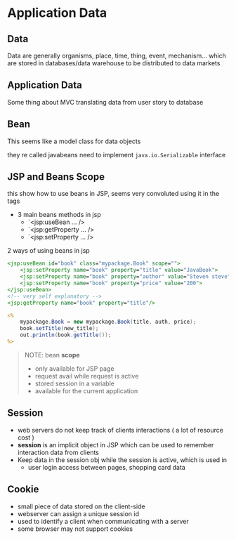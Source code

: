 # Application Data

## Data

Data are generally organisms, place, time, thing, event, mechanism... which are stored in databases/data warehouse to be distributed to data markets

## Application Data

Some thing about MVC
translating data from user story to database

## Bean

This seems like a model class for data objects

they re called javabeans need to implement `java.io.Serializable` interface

## JSP and Beans Scope

this show how to use beans in JSP, seems very convoluted using it in the tags

- 3 main beans methods in jsp
    - `<jsp:useBean ... />
    - `<jsp:getProperty ... />
    - `<jsp:setProperty ... />

2 ways of using beans in jsp

```jsp
<jsp:useBean id="book" class="mypackage.Book" scope="">
    <jsp:setProperty name="book" property="title" value="JavaBook">    
    <jsp:setProperty name="book" property="author" value="Steven steve">
    <jsp:setProperty name="book" property="price" value="200">    
</jsp:useBean>
<!-- very self explanatory -->
<jsp:getProperty name="book" property="title"/>
```

```jsp
<%
    mypackage.Book = new mypackage.Book(title, auth, price);
    book.setTitle(new_title);
    out.println(book.getTitle());
%>
```

> NOTE: bean **scope**
> - only available for JSP page
> - request avail while request is active
> - stored session in a variable
> - available for the current application 


## Session

- web servers do not keep track of clients interactions ( a lot of resource cost )
- **session** is an implicit object in JSP which can be used to remember interaction data from clients
- Keep data in the session obj while the session is active, which is used in
  - user login access between pages, shopping card data

## Cookie

- small piece of data stored on the client-side
- webserver can assign a unique session id
- used to identify a client when communicating with a server
- some browser may not support cookies
